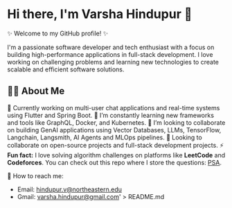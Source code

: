 # Hi there, I'm Varsha Hindupur 👋

✨ Welcome to my GitHub profile! ✨ 

I'm a passionate software developer and tech enthusiast with a focus on building high-performance applications in full-stack development. I love working on challenging problems and learning new technologies to create scalable and efficient software solutions.


## 👩‍💻 About Me
🔭 Currently working on multi-user chat applications and real-time systems using Flutter and Spring Boot.
🌱 I’m constantly learning new frameworks and tools like GraphQL, Docker, and Kubernetes. 
👯 I’m looking to collaborate on building GenAI applications using Vector Databases, LLMs, TensorFlow, Langchain, Langsmith, AI Agents and MLOps pipelines. 
💬 Looking to collaborate on open-source projects and full-stack development projects.
⚡ **Fun fact:** I love solving algorithm challenges on platforms like **LeetCode** and **Codeforces**. You can check out this repo where I store the questions: 
[PSA](https://github.com/varshahindupur09/Program-Structures-And-Algorithms).

📧 How to reach me:
- Email: hindupur.v@northeastern.edu
- Gmail: varsha.hindupur@gmail.com' > README.md
